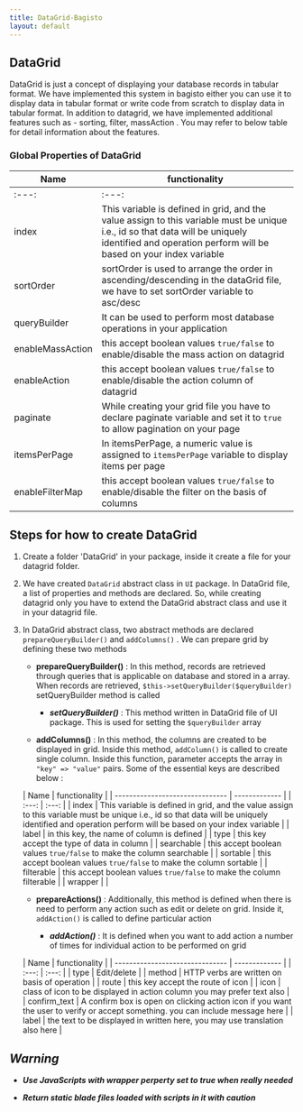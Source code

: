 ```yaml
---
title: DataGrid-Bagisto
layout: default
---
```


## DataGrid

DataGrid is just a concept of displaying your database records in tabular format. We have implemented this system in bagisto either you can use it to display data in tabular format or write code from scratch to display data in tabular format. In addition to datagrid, we have implemented additional features such as - sorting, filter, massAction . You may refer to below table for detail information about the features.



### Global Properties of DataGrid

|  Name                     | functionality |
| ------------------------------- | ------------- |
|           :---:                 | :---:         |
|    index      | This variable is defined in  grid, and the value assign to this variable must be unique i.e., id so that data will be uniquely identified and operation  perform will be based on your index variable   |
|    sortOrder      |  sortOrder is used to arrange the order in ascending/descending in the dataGrid file, we have to set sortOrder variable to asc/desc   |
|    queryBuilder      | It can be used to perform most database operations in your application  |
|    enableMassAction      | this accept boolean values `true/false` to enable/disable the mass action on datagrid  |
|    enableAction      | this accept boolean values `true/false` to enable/disable the action column of datagrid   |
|    paginate      |  While creating your grid file you have to declare paginate variable and set it to `true` to allow pagination on your page |
|    itemsPerPage      | In itemsPerPage, a numeric value is assigned to `itemsPerPage` variable to display items per page  |
| enableFilterMap |  this accept boolean values `true/false` to enable/disable the filter on the basis of columns |

## Steps for how to create DataGrid

1. Create a folder 'DataGrid' in your package, inside it create a file for your datagrid folder.

2. We have created `DataGrid` abstract class in  `UI` package. In DataGrid file, a list of properties and methods are declared. So, while creating datagrid only you have to extend the DataGrid abstract class and use it in your datagrid file.

3. In DataGrid abstract class, two abstract methods are declared `prepareQueryBuilder()` and `addColumns()` . We can prepare  grid by defining these two methods

    * **prepareQueryBuilder()** : In this method, records are retrieved through queries that is applicable on database and stored in a array. When records are retrieved,                           `$this->setQueryBuilder($queryBuilder)`
    setQueryBuilder method is called

       * ***setQueryBuilder()*** : This method written in DataGrid file of UI package. This is used for setting the `$queryBuilder` array


    * **addColumns()** : In this method, the columns are created to be displayed in grid. Inside this method, `addColumn()` is called to create single column. Inside this function, parameter accepts the array in `"key" => "value"` pairs. Some of the essential keys are described below :

    |  Name                     | functionality |
| ------------------------------- | ------------- |
|           :---:                 | :---:         |
|    index      | This variable is defined in  grid, and the value assign to this variable must be unique i.e., id so that data will be uniquely identified and operation  perform will be based on your index variable   |
|    label      |  in this key, the name of column is defined  |
|    type      | this key accept the type of data in column  |
|    searchable      |  this accept boolean values `true/false` to make the column searchable |
|    sortable      |  this accept boolean values `true/false` to make the column sortable |
|    filterable      |  this accept boolean values `true/false` to make the column filterable  |
|    wrapper      |  |


   * **prepareActions()** : Additionally, this method is defined when there is need to perform any action such as edit or delete on grid. Inside it, `addAction()` is called to define particular action

       * ***addAction()*** : It is defined when you want to add action a number of times for individual action to be performed on grid

    |  Name                     | functionality |
| ------------------------------- | ------------- |
|            :---:                 | :---:         |
|    type      | Edit/delete |
|    method      |  HTTP verbs are written on basis of operation |
|    route      | this key accept the route of icon |
|    icon      |  class of icon to be displayed in action column you may prefer text also |
|    confirm_text  | A confirm box is open on clicking action icon  if you want the user to verify or accept something. you can include message here |
|  label  | the text to be displayed in written here, you may use translation also here  |



## ***Warning***

* ***Use JavaScripts with wrapper perperty set to true when really needed***

* ***Return static blade files loaded with scripts in it with caution***